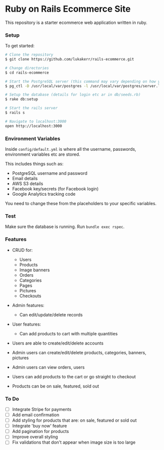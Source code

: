 # Ruby on Rails Ecommerce Site

This repository is a starter ecommerce web application written in ruby.

### Setup

To get started:

```bash
# Clone the repository
$ git clone https://github.com/lukakerr/rails-ecommerce.git

# Change directories
$ cd rails-ecommerce

# Start the PostgreSQL server (this command may vary depending on how you installed PostgreSQL)
$ pg_ctl -D /usr/local/var/postgres -l /usr/local/var/postgres/server.log start

# Setup the database (details for login etc ar in db/seeds.rb)
$ rake db:setup

# Start the rails server
$ rails s

# Navigate to localhost:3000
open http://localhost:3000
```

### Environment Variables

Inside `config/default.yml` is where all the username, passwords, environment variables etc are stored.

This includes things such as:
- PostgreSQL username and password
- Email details
- AWS S3 details
- Facebook key/secrets (for Facebook login)
- Google Analytics tracking code

You need to change these from the placeholders to your specific variables.

### Test

Make sure the database is running. Run `bundle exec rspec`.

### Features

- CRUD for: 
  - Users
  - Products
  - Image banners
  - Orders
  - Categories
  - Pages
  - Pictures
  - Checkouts
- Admin features:
  - Can edit/update/delete records
- User features:
  - Can add products to cart with multiple quantities

- Users are able to create/edit/delete accounts
- Admin users can create/edit/delete products, categories, banners, pictures
- Admin users can view orders, users
- Users can add products to the cart or go straight to checkout
- Products can be on sale, featured, sold out

### To Do

- [ ] Integrate Stripe for payments
- [ ] Add email confirmation
- [ ] Add styling for products that are: on sale, featured or sold out
- [ ] Integrate 'buy now' feature
- [ ] Add pagination for products
- [ ] Improve overall styling
- [ ] Fix validations that don't appear when image size is too large
